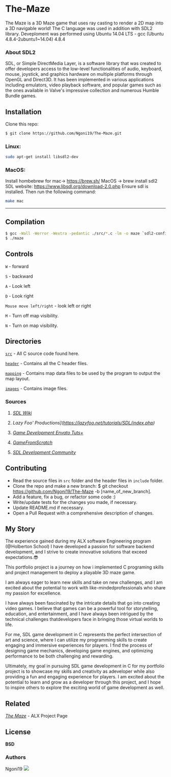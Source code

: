 # The-Maze
The Maze is a 3D Maze game that uses ray casting to render a 2D map into a 3D navigable world! The C language was used in addition with SDL2 library.
Deveploment was performed using Ubuntu 14.04 LTS - gcc (Ubuntu 4.8.4-2ubuntu1~14.04) 4.8.4

### About SDL2 

SDL, or Simple DirectMedia Layer, is a software library that was created to offer developers access to the low-level functionalities of audio, keyboard, mouse, joystick, and graphics hardware on multiple platforms through OpenGL and Direct3D. It has been implemented in various applications including emulators, video playback software, and popular games such as the ones available in Valve's impressive collection and numerous Humble Bundle games.

## Installation 
Clone this repo:

```sh
$ git clone https://github.com/Ngoni19/The-Maze.git
```

### Linux: 
```bash
sudo apt-get install libsdl2-dev
```
### MacOS:
Install hombebrew for mac-> https://brew.sh/
MacOS -> brew install sdl2
SDL website: https://www.libsdl.org/download-2.0.php
Ensure sdl is installed. Then run the following command:

```bash
make mac
```
---
## Compilation
```sh
$ gcc -Wall -Werror -Wextra -pedantic ./src/*.c -lm -o maze `sdl2-config --cflags` `sdl2-config --libs`;
$ ./maze
```


## Controls

```W``` - forward

```S``` - backward

```A``` - Look left

```D``` - Look right

```Mouse move left/right``` - look left or right

```M``` - Turn off map visibility.

```N``` - Turn on map visibility.

## Directories

[`src`](https://github.com/Ngoni19/The-Maze/tree/main/src) - All C source code found here.

[`header`](https://github.com/Ngoni19/The-Maze/tree/main/header)  - Contains all the C header files.

[`mapping`](https://github.com/Ngoni19/The-Maze/tree/main/mapping)  - Contains map data files to be used by the program to output the map layout.

[`images`]() - Contains image files.

### Sources
1. *[SDL Wiki](https://wiki.libsdl.org)*

2. *Lazy Foo' Productions](https://lazyfoo.net/tutorials/SDL/index.php)*

3. *[Game Development Envato Tuts+](https://gamedevelopment.tutsplus.com/categories/sdl)*

4. *[GameFromScratch](https://www.gamefromscratch.com/tag/sdl/)*

5. *[SDL Development Community](https://discourse.libsdl.org/)*

## Contributing

- Read the source files in ```src``` folder and the header files in ```include``` folder.
- Clone the repo and make a new branch: $ git checkout https://github.com/Ngoni19/The-Maze -b [name_of_new_branch].
- Add a feature, fix a bug, or refactor some code :)
- Write/update tests for the changes you made, if necessary.
- Update README.md if necessary.
- Open a Pull Request with a comprehensive description of changes.

## My Story
The experience gained during my ALX software Engineering program (@Holberton School) I have developed a passion for software backend development, and I strive to create innovative solutions that exceed expectations.😎

This portfolio project is a journey on how i implemented C programing skills and project management to deploy a playable 3D maze game.  

I am always eager to learn new skills and take on new challenges, and I am excited about the potential to work with like-mindedprofessionals who share my passion for excellence.

I have always been fascinated by the intricate details that go into creating video games. I believe that games can be a powerful tool for storytelling, education, and entertainment, and I have always been intrigued by the technical challenges thatdevelopers face in bringing those virtual worlds to life.

For me, SDL game development in C represents the perfect intersection of art and science, where I can utilize my programming skills to create engaging and immersive experiences for players. I find the process of designing game mechanics, developing game engines, and optimizing performance to be both challenging and rewarding.

Ultimately, my goal in pursuing SDL game development in C for my portfolio project is to showcase my skills and creativity as adeveloper while also providing a fun and engaging experience for players. I am excited about the potential to learn and grow as a developer through this project, and I hope to inspire others to explore the exciting world of game development as well.

## Related

*[The Maze](https://alx-intranet.hbtn.io/concepts/133)* - ALX Project Page

## License
**BSD**

### Authors
Ngoni19 <a href = "https://wa.me/+263776264077"><img src="https://img.icons8.com/fluent/48/000000/whatsapp.png"></a>
